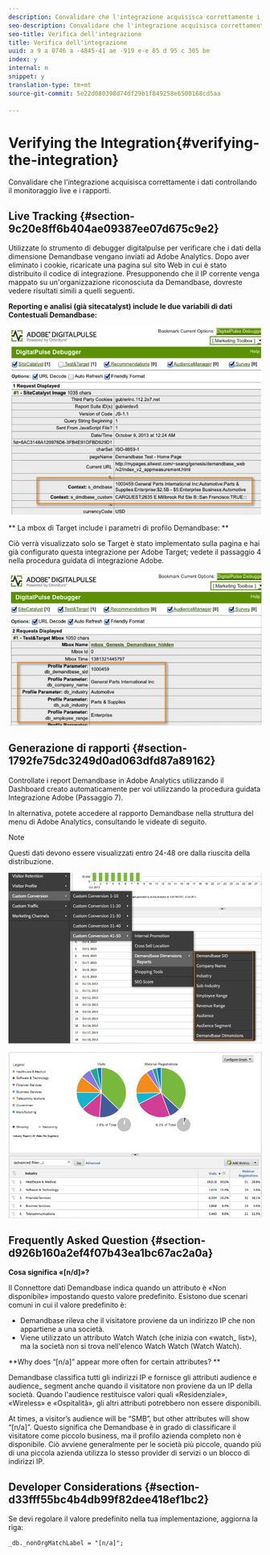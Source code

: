 ```yaml
---
description: Convalidare che l'integrazione acquisisca correttamente i dati controllando il monitoraggio live e i rapporti.
seo-description: Convalidare che l'integrazione acquisisca correttamente i dati controllando il monitoraggio live e i rapporti.
seo-title: Verifica dell'integrazione
title: Verifica dell'integrazione
uuid: a 9 a 0746 a -4845-41 ae -919 e-e 85 d 95 c 305 be
index: y
internal: n
snippet: y
translation-type: tm+mt
source-git-commit: 5e22d080398d74df29b1f849258e6500168cd5aa

---
```



# Verifying the Integration{#verifying-the-integration}

Convalidare che l'integrazione acquisisca correttamente i dati controllando il monitoraggio live e i rapporti.

## Live Tracking {#section-9c20e8ff6b404ae09387ee07d675c9e2}

Utilizzate lo strumento di debugger digitalpulse per verificare che i dati della dimensione Demandbase vengano inviati ad Adobe Analytics. Dopo aver eliminato i cookie, ricaricate una pagina sul sito Web in cui è stato distribuito il codice di integrazione. Presupponendo che il IP corrente venga mappato su un'organizzazione riconosciuta da Demandbase, dovreste vedere risultati simili a quelli seguenti.

**Reporting e analisi (già sitecatalyst) include le due variabili di dati Contestuali Demandbase:**

![](assets/debugger1.png)

** La mbox di Target include i parametri di profilo Demandbase: **

Ciò verrà visualizzato solo se Target è stato implementato sulla pagina e hai già configurato questa integrazione per Adobe Target; vedete il passaggio 4 nella procedura guidata di integrazione Adobe.

![](assets/debugger2.png)

## Generazione di rapporti  {#section-1792fe75dc3249d0ad063dfd87a89162}

Controllate i report Demandbase in Adobe Analytics utilizzando il Dashboard creato automaticamente per voi utilizzando la procedura guidata Integrazione Adobe (Passaggio 7).

In alternativa, potete accedere al rapporto Demandbase nella struttura del menu di Adobe Analytics, consultando le videate di seguito.

>[!NOTE]
>
>Questi dati devono essere visualizzati entro 24-48 ore dalla riuscita della distribuzione.

![](assets/reporting1.png)

![](assets/reporting2.png)

## Frequently Asked Question {#section-d926b160a2ef4f07b43ea1bc67ac2a0a}

**Cosa significa «[n/d]»?**

Il Connettore dati Demandbase indica quando un attributo è «Non disponibile» impostando questo valore predefinito. Esistono due scenari comuni in cui il valore predefinito è:

* Demandbase rileva che il visitatore proviene da un indirizzo IP che non appartiene a una società.
* Viene utilizzato un attributo Watch Watch (che inizia con «watch_ list»), ma la società non si trova nell'elenco Watch Watch (Watch Watch).

**Why does “[n/a]” appear more often for certain attributes? **

Demandbase classifica tutti gli indirizzi IP e fornisce gli attributi audience e audience_ segment anche quando il visitatore non proviene da un IP della società. Quando l'audience restituisce valori quali «Residenziale», «Wireless» e «Ospitalità», gli altri attributi potrebbero non essere disponibili.

At times, a visitor’s audience will be “SMB”, but other attributes will show “[n/a]”. Questo significa che Demandbase è in grado di classificare il visitatore come piccolo business, ma il profilo azienda completo non è disponibile. Ciò avviene generalmente per le società più piccole, quando più di una piccola azienda utilizza lo stesso provider di servizi o un blocco di indirizzi IP.

## Developer Considerations {#section-d33fff55bc4b4db99f82dee418ef1bc2}

Se devi regolare il valore predefinito nella tua implementazione, aggiorna la riga:

```
_db._nonOrgMatchLabel = "[n/a]";
```

